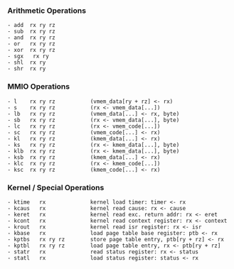 
### Arithmetic Operations
    - add  rx ry rz
    - sub  rx ry rz
    - and  rx ry rz
    - or   rx ry rz
    - xor  rx ry rz
    - sgx   rx ry
    - shl  rx ry
    - shr  rx ry
### MMIO Operations
    - l    rx ry rz           (vmem_data[ry + rz] <- rx)
    - s    rx ry rz           (rx <- vmem_data[...])
    - lb   rx ry rz           (vmem_data[...] <- rx, byte)
    - sb   rx ry rz           (rx <- vmem_data[...], byte)
    - lc   rx ry rz           (rx <- vmem_code[...])
    - sc   rx ry rz           (vmem_code[...] <- rx)
    - kl   rx ry rz           (kmem_data[...] <- rx)
    - ks   rx ry rz           (rx <- kmem_data[...], byte)
    - klb  rx ry rz           (rx <- kmem_data[...], byte)
    - ksb  rx ry rz           (kmem_data[...] <- rx)
    - klc  rx ry rz           (rx <- kmem_code[...])
    - ksc  rx ry rz           (kmem_code[...] <- rx)


### Kernel / Special Operations
    - ktime   rx              kernel load timer: timer <- rx
    - kcaus   rx              kernel read cause: rx <- cause
    - keret   rx              kernel read exc. return addr: rx <- eret
    - kcont   rx              kernel read context register: rx <- context
    - krout   rx              kernel read isr register: rx <- isr
    - kbase   rx              load page table base register: ptb <- rx
    - kptbs   rx ry rz        store page table entry, ptb[ry + rz] <- rx
    - kptbl   rx ry rz        load page table entry, rx <- ptb[ry + rz]
    - statr   rx              read status register: rx <- status
    - statl   rx              load status register: status <- rx

